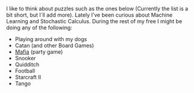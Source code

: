 I like to think about puzzles such as the ones below (Currently the list is a bit short, but I´ll add more). Lately I've been curious about Machine Learning and Stochastic Calculus. During the rest of my free I might be doing any of the following:

- Playing around with my dogs
- Catan (and other Board Games)
- [Mafia](https://en.wikipedia.org/wiki/Mafia_(party_game)) (party game)
- Snooker
- Quidditch
- Football
- Starcraft II
- Tango